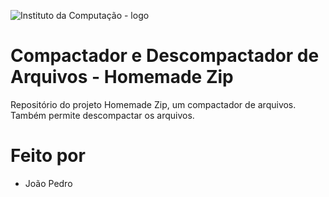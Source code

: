 
  ![Instituto da Computação - logo](https://uxwing.com/wp-content/themes/uxwing/download/file-and-folder-type/zip-icon.png)
  
 # Compactador e Descompactador de Arquivos - Homemade Zip
  
  Repositório do projeto Homemade Zip, um compactador de arquivos. Também permite descompactar os arquivos.

# Feito por

- João Pedro



